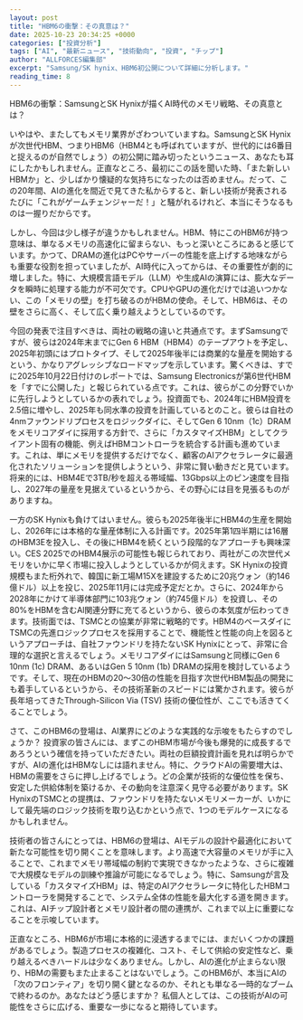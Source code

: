 ```yaml
---
layout: post
title: "HBM6の衝撃：その真意は？"
date: 2025-10-23 20:34:25 +0000
categories: ["投資分析"]
tags: ["AI", "最新ニュース", "技術動向", "投資", "チップ"]
author: "ALLFORCES編集部"
excerpt: "Samsung/SK hynix、HBM6初公開について詳細に分析します。"
reading_time: 8
---
```


HBM6の衝撃：SamsungとSK Hynixが描くAI時代のメモリ戦略、その真意とは？

いやはや、またしてもメモリ業界がざわついていますね。SamsungとSK Hynixが次世代HBM、つまりHBM6（HBM4とも呼ばれていますが、世代的には6番目と捉えるのが自然でしょう）の初公開に踏み切ったというニュース、あなたも耳にしたかもしれません。正直なところ、最初にこの話を聞いた時、「また新しいHBMか」と、少しばかり懐疑的な気持ちになったのは否めません。だって、この20年間、AIの進化を間近で見てきた私からすると、新しい技術が発表されるたびに「これがゲームチェンジャーだ！」と騒がれるけれど、本当にそうなるものは一握りだからです。

しかし、今回は少し様子が違うかもしれません。HBM、特にこのHBM6が持つ意味は、単なるメモリの高速化に留まらない、もっと深いところにあると感じています。かつて、DRAMの進化はPCやサーバーの性能を底上げする地味ながらも重要な役割を担っていましたが、AI時代に入ってからは、その重要性が劇的に増しました。特に、大規模言語モデル（LLM）や生成AIの演算には、膨大なデータを瞬時に処理する能力が不可欠です。CPUやGPUの進化だけでは追いつかない、この「メモリの壁」を打ち破るのがHBMの使命。そして、HBM6は、その壁をさらに高く、そして広く乗り越えようとしているのです。

今回の発表で注目すべきは、両社の戦略の違いと共通点です。まずSamsungですが、彼らは2024年末までにGen 6 HBM（HBM4）のテープアウトを予定し、2025年初頭にはプロトタイプ、そして2025年後半には商業的な量産を開始するという、かなりアグレッシブなロードマップを示しています。驚くべきは、すでに2025年10月22日付けのレポートでは、Samsung Electronicsが第6世代HBMを「すでに公開した」と報じられている点です。これは、彼らがこの分野でいかに先行しようとしているかの表れでしょう。投資面でも、2024年にHBM投資を2.5倍に増やし、2025年も同水準の投資を計画しているとのこと。彼らは自社の4nmファウンドリプロセスをロジックダイに、そしてGen 6 10nm（1c）DRAMをメモリコアダイに採用する方針で、さらに「カスタマイズHBM」としてクライアント固有の機能、例えばHBMコントローラを統合する計画も進めています。これは、単にメモリを提供するだけでなく、顧客のAIアクセラレータに最適化されたソリューションを提供しようという、非常に賢い動きだと見ています。将来的には、HBM4Eで3TB/秒を超える帯域幅、13Gbps以上のピン速度を目指し、2027年の量産を見据えているというから、その野心には目を見張るものがありますね。

一方のSK Hynixも負けてはいません。彼らも2025年後半にHBM4の生産を開始し、2026年には本格的な量産体制に入る計画です。2025年第1四半期には16層のHBM3Eを投入し、その後にHBM4を続くという段階的なアプローチも興味深い。CES 2025でのHBM4展示の可能性も報じられており、両社がこの次世代メモリをいかに早く市場に投入しようとしているかが伺えます。SK Hynixの投資規模もまた桁外れで、韓国に新工場M15Xを建設するために20兆ウォン（約146億ドル）以上を投じ、2025年11月には完成予定だとか。さらに、2024年から2028年にかけて半導体部門に103兆ウォン（約745億ドル）を投資し、その80%をHBMを含むAI関連分野に充てるというから、彼らの本気度が伝わってきます。技術面では、TSMCとの協業が非常に戦略的です。HBM4のベースダイにTSMCの先進ロジックプロセスを採用することで、機能性と性能の向上を図るというアプローチは、自社ファウンドリを持たないSK Hynixにとって、非常に合理的な選択と言えるでしょう。メモリコアダイにはSamsungと同様にGen 6 10nm (1c) DRAM、あるいはGen 5 10nm (1b) DRAMの採用を検討しているようです。そして、現在のHBMの20～30倍の性能を目指す次世代HBM製品の開発にも着手しているというから、その技術革新のスピードには驚かされます。彼らが長年培ってきたThrough-Silicon Via (TSV) 技術の優位性が、ここでも活きてくることでしょう。

さて、このHBM6の登場は、AI業界にどのような実践的な示唆をもたらすのでしょうか？ 投資家の皆さんには、まずこのHBM市場が今後も爆発的に成長するであろうという確信を持っていただきたい。両社の巨額投資計画を見れば明らかですが、AIの進化はHBMなしには語れません。特に、クラウドAIの需要増大は、HBMの需要をさらに押し上げるでしょう。どの企業が技術的な優位性を保ち、安定した供給体制を築けるか、その動向を注意深く見守る必要があります。SK HynixのTSMCとの提携は、ファウンドリを持たないメモリメーカーが、いかにして最先端のロジック技術を取り込むかという点で、1つのモデルケースになるかもしれません。

技術者の皆さんにとっては、HBM6の登場は、AIモデルの設計や最適化において新たな可能性を切り開くことを意味します。より高速で大容量のメモリが手に入ることで、これまでメモリ帯域幅の制約で実現できなかったような、さらに複雑で大規模なモデルの訓練や推論が可能になるでしょう。特に、Samsungが言及している「カスタマイズHBM」は、特定のAIアクセラレータに特化したHBMコントローラを開発することで、システム全体の性能を最大化する道を開きます。これは、AIチップ設計者とメモリ設計者の間の連携が、これまで以上に重要になることを示唆しています。

正直なところ、HBM6が市場に本格的に浸透するまでには、まだいくつかの課題があるでしょう。製造プロセスの複雑化、コスト、そして供給の安定性など、乗り越えるべきハードルは少なくありません。しかし、AIの進化が止まらない限り、HBMの需要もまた止まることはないでしょう。このHBM6が、本当にAIの「次のフロンティア」を切り開く鍵となるのか、それとも単なる一時的なブームで終わるのか。あなたはどう感じますか？ 私個人としては、この技術がAIの可能性をさらに広げる、重要な一歩になると期待しています。

